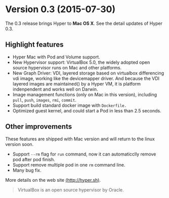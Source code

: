 # Version 0.3 (2015-07-30)


The 0.3 release brings Hyper to **Mac OS X**. See the detail updates of Hyper 0.3.

## Highlight features

- Hyper Mac with Pod and Volume support.
- New Hypervisor support: VirtualBox 5.0, the widely adopted open source hypervisor runs on Mac and other platforms. 
- New Graph Driver: VDI, layered storage based on virtualbox differencing vdi image, working like the devicemapper driver. And because the VDI layered images are maintained() by a Hyper VM, it is platform indenpendent and works well on Darwin.
- Image management functions (only on Mac in this version), including `pull`, `push`, `images`, `rmi`, `commit`.
- Support build standard docker image with `Dockerfile.`
- Optimized guest kernel, and could start a Pod in less than 2.5 seconds.

## Other improvements

These features are shipped with Mac version and will return to the linux version soon.

- Support `--rm` flag for `run` command, now it can automaticclly remove pod after pod finish.
- Support remove multiple pod in one `rm` command line.
- Many bug fix.

More details on the web site [(http://hyper.sh)](http://hyper.sh/).

> VirtualBox is an open source hypervisor by Oracle.
